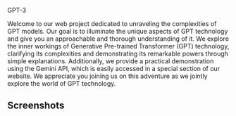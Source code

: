 GPT-3


Welcome to our web project dedicated to unraveling the complexities of GPT models. Our goal is to illuminate the unique aspects of GPT technology and give you an approachable and thorough understanding of it. We explore the inner workings of Generative Pre-trained Transformer (GPT) technology, clarifying its complexities and demonstrating its remarkable powers through simple explanations. Additionally, we provide a practical demonstration using the Gemini API, which is easily accessed in a special section of our website. We appreciate you joining us on this adventure as we jointly explore the world of GPT technology.

## Screenshots


